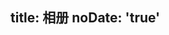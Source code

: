 title: 相册
noDate: 'true'
---
<link type="text/css" href="/fancybox/jquery.fancybox.css" rel="stylesheet">
<div class="instagram"><section class="archives album"><ul class="img-box-ul"></ul></section></div>
	
</div>
<script src="/js/photo.js"></script>
<script src="/js/jquery-3.1.1.min.js"></script>
<script type="text/javascript">
function test() {
	$.getJSON("/photo/output.json", function (data) {
		var li="";
    	 for(i=0;i<=data.length-1;i++){
    	 	li += '<div class="img-box" style="float:left;margin-left:1px">' +
                   '<img src="https://raw.githubusercontent.com/MaxieLj/blog/master/photos/' + data[i] + '" style="width:25%;height:25%;float:left"/></div>' 
                   ;
    	 }
    	 $('.instagram').append(li);   	
    });
    
}
test();

	
</script>